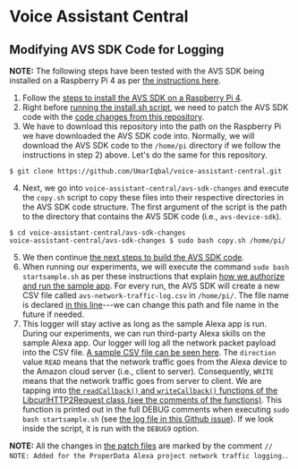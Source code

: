 # Voice Assistant Central

## Modifying AVS SDK Code for Logging
**NOTE:** The following steps have been tested with the AVS SDK being installed on a Raspberry Pi 4 as per [the instructions here](https://developer.amazon.com/en-US/docs/alexa/avs-device-sdk/raspberry-pi-script.html).
1) Follow the [steps to install the AVS SDK on a Raspberry Pi 4](https://developer.amazon.com/en-US/docs/alexa/avs-device-sdk/raspberry-pi-script.html).
2) Right before [running the install.sh script](https://developer.amazon.com/en-US/docs/alexa/avs-device-sdk/raspberry-pi-script.html#run-the-install-script), we need to patch the AVS SDK code with the [code changes from this repository](https://github.uci.edu/NetworkingGroup/voice_assistant/tree/master/avs-sdk-changes).
3) We have to download this repository into the path on the Raspberry Pi we have downloaded the AVS SDK code into. Normally, we will download the AVS SDK code to the `/home/pi` directory if we follow the instructions in step 2) above. Let's do the same for this repository.
```
$ git clone https://github.com/UmarIqbal/voice-assistant-central.git
```
4) Next, we go into `voice-assistant-central/avs-sdk-changes` and execute the `copy.sh` script to copy these files into their respective directories in the AVS SDK code structure. The first argument of the script is the path to the directory that contains the AVS SDK code (i.e., `avs-device-sdk`).
```
$ cd voice-assistant-central/avs-sdk-changes
voice-assistant-central/avs-sdk-changes $ sudo bash copy.sh /home/pi/
```
5) We then continue [the next steps to build the AVS SDK code](https://developer.amazon.com/en-US/docs/alexa/avs-device-sdk/raspberry-pi-script.html#run-the-install-script).
6) When running our experiments, we will execute the command `sudo bash startsample.sh` as per these instructions that explain [how we authorize and run the sample app](https://developer.amazon.com/en-US/docs/alexa/avs-device-sdk/raspberry-pi-script.html#step-3-run-and-authorize-the-sample-app). For every run, the AVS SDK will create a new CSV file called `avs-network-traffic-log.csv` in `/home/pi/`. The file name is declared [in this line](https://github.uci.edu/NetworkingGroup/voice_assistant/blob/9567161cf934017d5a4bba00698a6da779a9d78b/avs-sdk-changes/LibcurlHTTP2Request.h#L39)---we can change this path and file name in the future if needed.
7) This logger will stay active as long as the sample Alexa app is run. During our experiments, we can run third-party Alexa skills on the sample Alexa app. Our logger will log all the network packet payload into the CSV file. [A sample CSV file can be seen here](https://drive.google.com/drive/u/1/folders/1zUtPcuQ-f8uvyVuNt1c2lr_qx8hAPE2R). The `direction` value `READ` means that the network traffic goes from the Alexa device to the Amazon cloud server (i.e., client to server). Consequently, `WRITE` means that the network traffic goes from server to client. We are tapping into [the `readCallback()` and `writeCallback()` functions of the LibcurlHTTP2Request class (see the comments of the functions)](https://github.com/alexa/avs-device-sdk/blob/e40477e9f512a9e22cdaac35956488cc8e115011/AVSCommon/Utils/include/AVSCommon/Utils/LibcurlUtils/LibcurlHTTP2Request.h#L128). This function is printed out in the full DEBUG comments when executing `sudo bash startsample.sh` (see [the log file in this Github issue](https://github.uci.edu/NetworkingGroup/voice_assistant/issues/2#issuecomment-1175)). If we look inside the script, it is run with the `DEBUG9` option.

**NOTE:** All the changes in [the patch files](https://github.uci.edu/NetworkingGroup/voice_assistant/tree/master/avs-sdk-changes) are marked by the comment `// NOTE: Added for the ProperData Alexa project network traffic logging.`.
